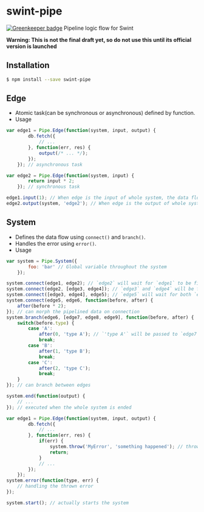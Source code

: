 # swint-pipe

[![Greenkeeper badge](https://badges.greenkeeper.io/Knowre-Dev/swint-pipe.svg)](https://greenkeeper.io/)
Pipeline logic flow for Swint

**Warning: This is not the final draft yet, so do not use this until its official version is launched**

## Installation
```sh
$ npm install --save swint-pipe
```

## Edge
* Atomic task(can be synchronous or asynchronous) defined by function.
* Usage
```javascript
var edge1 = Pipe.Edge(function(system, input, output) {
		db.fetch({
			// ...
		}, function(err, res) {
			output(/* ... */);
		});
	}); // asynchronous task

var edge2 = Pipe.Edge(function(system, input) {
		return input * 2;
	}); // synchronous task

edge1.input(1); // When edge is the input of whole system, the data flows to the `input` of the main function.
edge2.output(system, 'edge2'); // When edge is the output of whole system, the data flows to `system.out()`.
```

## System
* Defines the data flow using `connect()` and `branch()`.
* Handles the error using `error()`.
* Usage
```javascript
var system = Pipe.System({
		foo: 'bar' // Global variable throughout the system
	});

system.connect(edge1, edge2); // `edge2` will wait for `edge1` to be finished
system.connect(edge2, [edge3, edge4]); // `edge3` and `edge4` will be fired right after `edge2` is finished
system.connect([edge3, edge4], edge5); // `edge5` will wait for both `edge3` and `edge4` to be finished
system.connect(edge5, edge6, function(before, after) {
	after(before * 2);
}); // can morph the pipelined data on connection
system.branch(edge6, [edge7, edge8, edge9], function(before, after) {
	switch(before.type) {
		case 'A':
			after(0, 'type A'); // `'type A'` will be passed to `edge7`(`0`th edge on the array), while `edge8` and `edge9` outputs `undefined`.
			break;
		case 'B':
			after(1, 'type B');
			break;
		case 'C':
			after(2, 'type C');
			break;
	}
}); // can branch between edges

system.end(function(output) {
	// ...
}); // executed when the whole system is ended

var edge1 = Pipe.Edge(function(system, input, output) {
		db.fetch({
			// ...
		}, function(err, res) {
			if(err) {
				system.throw('MyError', 'something happened'); // throws error to the system
				return;
			}
			// ...
		});
	});
system.error(function(type, err) {
	// handling the thrown error
});

system.start(); // actually starts the system
```
